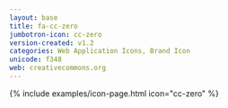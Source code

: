 ```yaml
---
layout: base
title: fa-cc-zero
jumbotron-icon: cc-zero
version-created: v1.2
categories: Web Application Icons, Brand Icon
unicode: f348
web: creativecommons.org
---
```


{% include examples/icon-page.html icon="cc-zero" %}
